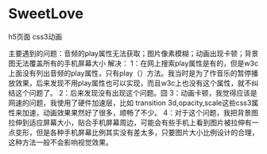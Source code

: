 # SweetLove
h5页面 css3动画

主要遇到的问题：音频的play属性无法获取；图片像素模糊；动画出现卡顿；背景图无法覆盖所有的手机屏幕大小
解决：
1：在网上搜索play属性是有的，但是w3c上面没有列出音频的play属性，只有play（）方法。我当时是为了作音乐的暂停播放效果，后来发现不用play属性也可以实现，而且w3c上也没有这个属性，就不纠结这个问题了。
2：后来发现没有出现这个问题。囧
3：动画卡顿，我觉得应该是网速的问题，我使用了硬件加速层，比如 transition 3d,opacity,scale这些css3属性来加速，动画效果果然好了很多，顺畅了不少。
4：对于这个问题，我把背景图拉伸到适应屏幕大小，贴合手机屏幕周边，可能会有些手机上看到图片被拉伸有一点变形，但是各种手机屏幕比例其实没有差太多，只要图片大小比例设计的合理，这种方法一般不会影响视觉效果。
     
